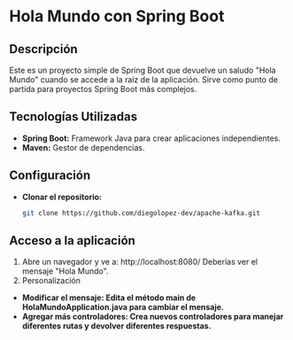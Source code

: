 # Hola Mundo con Spring Boot

## Descripción
Este es un proyecto simple de Spring Boot que devuelve un saludo "Hola Mundo" cuando se accede a la raíz de la aplicación. Sirve como punto de partida para proyectos Spring Boot más complejos.

## Tecnologías Utilizadas
* **Spring Boot:** Framework Java para crear aplicaciones independientes.
* **Maven:** Gestor de dependencias.

## Configuración
* **Clonar el repositorio:**
  ```bash
  git clone https://github.com/diegolopez-dev/apache-kafka.git

## Acceso a la aplicación
1. Abre un navegador y ve a: http://localhost:8080/
  Deberías ver el mensaje "Hola Mundo".
2. Personalización
* **Modificar el mensaje: Edita el método main de HolaMundoApplication.java para cambiar el mensaje.**
* **Agregar más controladores: Crea nuevos controladores para manejar diferentes rutas y devolver diferentes respuestas.**
